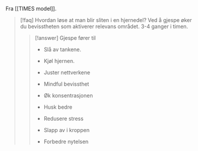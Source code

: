 Fra [[TIMES model]].
>[!faq] Hvordan løse at man blir sliten i en hjernedel?
> Ved å gjespe øker du bevisstheten som aktiverer relevans området.  3-4 ganger i timen. 
>> [!answer] Gjespe fører til
> > - Slå av tankene.
> > - Kjøl hjernen.
> > - Juster nettverkene
> > - Mindful bevissthet
> > 
> > - Øk konsentrasjonen
> > - Husk bedre
> > - Redusere stress
> > - Slapp av i kroppen
> > - Forbedre nytelsen

